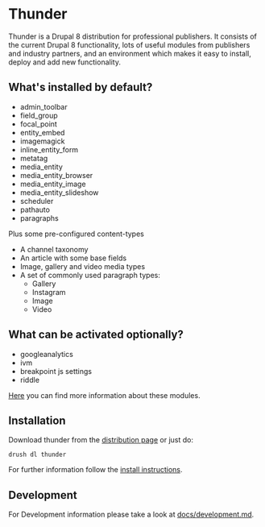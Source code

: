 # Thunder

Thunder is a Drupal 8 distribution for professional publishers. It consists of the current Drupal 8 functionality, lots of useful modules from publishers and industry partners, and an environment which makes it easy to install, deploy and add new functionality.

## What's installed by default?

* admin_toolbar
* field_group
* focal_point
* entity_embed
* imagemagick
* inline_entity_form
* metatag
* media_entity
* media_entity_browser
* media_entity_image
* media_entity_slideshow
* scheduler
* pathauto
* paragraphs

Plus some pre-configured content-types

* A channel taxonomy
* An article with some base fields
* Image, gallery and video media types
* A set of commonly used paragraph types:
    * Gallery
    * Instagram
    * Image
    * Video
    
## What can be activated optionally?

* googleanalytics
* ivm
* breakpoint js settings
* riddle

[Here](https://burdamagazinorg.gitbooks.io/thunder/content/) you can find more information about these modules.

## Installation

Download thunder from the [distribution page](https://www.drupal.org/project/thunder) or just do:

```
drush dl thunder
```

For further information follow the [install instructions](https://www.drupal.org/documentation/install). 

## Development

For Development information please take a look at [docs/development.md](docs/development.md).
